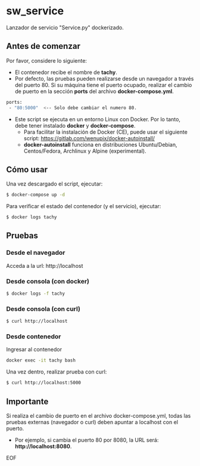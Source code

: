 # sw_service
Lanzador de servicio "Service.py" dockerizado.


## Antes de comenzar
Por favor, considere lo siguiente:
- El contenedor recibe el nombre de **tachy**.
- Por defecto, las pruebas pueden realizarse desde un navegador a través del puerto 80. Si su máquina tiene el puerto ocupado, realizar el cambio de puerto en la sección **ports** del archivo **docker-compose.yml**.
```sh
ports:
 - "80:5000"  <-- Solo debe cambiar el numero 80.
```
- Este script se ejecuta en un entorno Linux con Docker. Por lo tanto, debe tener instalado **docker** y **docker-compose**.
  - Para facilitar la instalación de Docker (CE), puede usar el siguiente script: https://gitlab.com/wenupix/docker-autoinstall/
  - **docker-autoinstall** funciona en distribuciones Ubuntu/Debian, Centos/Fedora, Archlinux y Alpine (experimental).
    
 
## Cómo usar
Una vez descargado el script, ejecutar:
```sh
$ docker-compose up -d
```
Para verificar el estado del contenedor (y el servicio), ejecutar:
```sh
$ docker logs tachy
```

## Pruebas
### Desde el navegador
Acceda a la url: http://localhost
### Desde consola (con docker)
```sh
$ docker logs -f tachy
```
### Desde consola (con curl)
```sh
$ curl http://localhost
```
### Desde contenedor
Ingresar al contenedor
```sh
docker exec -it tachy bash
```
Una vez dentro, realizar prueba con curl:
```sh
$ curl http://localhost:5000
```

## Importante
Si realiza el cambio de puerto en el archivo docker-compose.yml, todas las pruebas externas (navegador o curl) deben apuntar a localhost con el puerto.
- Por ejemplo, si cambia el puerto 80 por 8080, la URL será: **http://localhost:8080**.




EOF
